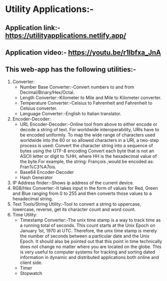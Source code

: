 # Utility Applications:-

## Application link:- https://utilityapplications.netlify.app/

## Application video:- https://youtu.be/r1Ibfxa_JnA

## This web-app has the following utilities:-

<ol>
<li>Converter:
  <ul>
    <li>Number Base Converter:-Convert numbers to and from Decimal/Binary/Hex/Octal.</li>
    <li>Length Converter:-Kilometer to Mile and Mile to Kilometer converter.</li>
    <li>Temperature Converter:-Celsius to Fahrenheit and Fahrenheit to Celsius converter.
</li>
    <li>Language Converter:-English to Italian translator.</li>
  </ul>
</li>
<li>Encoder-Decoder:
  <ul>
  <li>URL Encoder-Decoder:-Online tool from above to either encode or decode a string of text. For worldwide interoperability, URIs have to be encoded uniformly. To map the wide range of characters used worldwide into the 60 or so allowed characters in a URI, a two-step process is used: Convert the character string into a sequence of bytes using the UTF-8 encoding Convert each byte that is not an ASCII letter or digit to %HH, where HH is the hexadecimal value of the byte.For example, the string: François ,would be encoded as: Fran%C3%A7ois.</li>
  <li>Base64 Encoder-Decoder</li>
  <li>Hash Generator</li>
  </ul>
</li>
<li>IP Address finder:-Shows ip address of the current device.</li>
<li>RGB/Hex Converter:-It takes input in the form of values for Red, Green and Blue ranging from 0 to 255 and then converts those values to a hexadecimal string.</li>
<li>Text Tools/String Utility:-Tool to convert a string to uppercase, lowercase, reverse, get its character count and word count.</li>
<li>Time Utility:
<ul>
    <li>Timestamp Converter:-The unix time stamp is a way to track time as a running total of seconds. This count starts at the Unix Epoch on January 1st, 1970 at UTC. Therefore, the unix time stamp is merely the number of seconds between a particular date and the Unix Epoch. It should also be pointed out that this point in time technically does not change no matter where you are located on the globe. This is very useful to computer systems for tracking and sorting dated information in dynamic and distributed applications both online and client side.</li>
    <li>Timer</li>
    <li>Stopwatch</li>
  </ul>
</li>
</ol>
